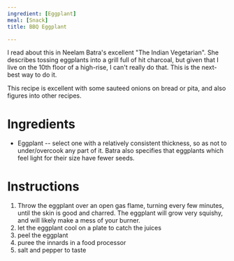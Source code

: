 ```yaml
---
ingredient: [Eggplant]
meal: [Snack]
title: BBQ Eggplant

---
```

I read about this in Neelam Batra's excellent "The Indian Vegetarian".  She describes tossing eggplants into a grill full of hit charcoal, but given that I live on the 10th floor of a high-rise, I can't really do that.  This is the next-best way to do it.

This recipe is excellent with some sauteed onions on bread or pita, and also figures into other recipes.

# Ingredients

* Eggplant -- select one with a relatively consistent thickness, so as not to under/overcook any part of it.  Batra also specifies that eggplants which feel light for their size have fewer seeds.

# Instructions

 1. Throw the eggplant over an open gas flame, turning every few minutes, until the skin is good and charred.  The eggplant will grow very squishy, and will likely make a mess of your burner.
 1. let the eggplant cool on a plate to catch the juices
 1. peel the eggplant
 1. puree the innards in a food processor
 1. salt and pepper to taste
